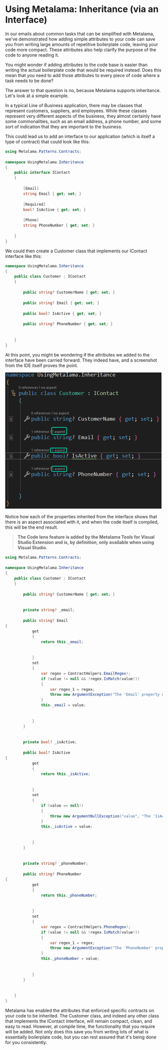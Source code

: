# Using Metalama: Inheritance (via an Interface)

In our emails about common tasks that can be simplified with Metalama, we've demonstrated how adding simple attributes to your code can save you from writing large amounts of repetitive boilerplate code, leaving your code more compact. These attributes also help clarify the purpose of the code to anyone reading it.

You might wonder if adding attributes to the code base is easier than writing the actual boilerplate code that would be required instead. Does this mean that you need to add those attributes to every piece of code where a task needs to be done?

The answer to that question is no, because Metalama supports inheritance. Let's look at a simple example.

In a typical Line of Business application, there may be classes that represent customers, suppliers, and employees. While these classes represent very different aspects of the business, they almost certainly have some commonalities, such as an email address, a phone number, and some sort of indication that they are important to the business.

This could lead us to add an interface to our application (which is itself a type of contract) that could look like this:

```c#
using Metalama.Patterns.Contracts;

namespace UsingMetalama.Inheritance
{
    public interface IContact
    {

        [Email]
        string Email { get; set; }

        [Required]
        bool? IsActive { get; set; }

        [Phone]
        string PhoneNumber { get; set; }

    }
}
```

We could then create a Customer class that implements our IContact interface like this:

```c#
namespace UsingMetalama.Inheritance
{
    public class Customer : IContact
    {

        public string? CustomerName { get; set; }

        public string? Email { get; set; }

        public bool? IsActive { get; set; }

        public string? PhoneNumber { get; set; }


    }
}
```

At this point, you might be wondering if the attributes we added to the interface have been carried forward. They indeed have, and a screenshot from the IDE itself proves the point.

![](images/aspect-inheritance.jpg)

Notice how each of the properties inherited from the interface shows that there is an aspect associated with it, and when the code itself is compiled, this will be the end result.


> <b>The Code lens feature is added by the Metalama Tools for Visual Studio Extension and is, by definition, only available when using Visual Studio.</b>

 
```c#
using Metalama.Patterns.Contracts;

namespace UsingMetalama.Inheritance
{
    public class Customer : IContact
    {

        public string? CustomerName { get; set; }


        private string? _email;

        public string? Email
{
            get
            {
                return this._email;


            }
            set
            {
                var regex = ContractHelpers.EmailRegex!;
                if (value != null && !regex.IsMatch(value!))
                {
                    var regex_1 = regex;
                    throw new ArgumentException("The 'Email' property must be a valid email address.", "value");
                }
                this._email = value;


            }
        }


        private bool? _isActive;

        public bool? IsActive
{
            get
            {
                return this._isActive;


            }
            set
            {
                if (value == null!)
                {
                    throw new ArgumentNullException("value", "The 'IsActive' property is required.");
                }
                this._isActive = value;


            }
        }


        private string? _phoneNumber;

        public string? PhoneNumber
{
            get
            {
                return this._phoneNumber;


            }
            set
            {
                var regex = ContractHelpers.PhoneRegex!;
                if (value != null && !regex.IsMatch(value!))
                {
                    var regex_1 = regex;
                    throw new ArgumentException("The 'PhoneNumber' property must be a valid phone number.", "value");
                }
                this._phoneNumber = value;


            }
        }


    }
}
```

Metalama has enabled the attributes that enforced specific contracts on your code to be inherited. The Customer class, and indeed any other class that implements the IContact interface, will remain compact, clean, and easy to read. However, at compile time, the functionality that you require will be added. Not only does this save you from writing lots of what is essentially boilerplate code, but you can rest assured that it's being done for you consistently.
